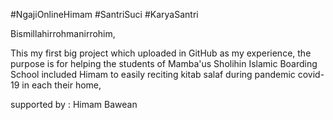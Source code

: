 #NgajiOnlineHimam #SantriSuci #KaryaSantri

Bismillahirrohmanirrohim,

This my first big project which uploaded in GitHub as my experience,
the purpose is for helping the students of Mamba'us Sholihin Islamic Boarding School included Himam to easily reciting kitab salaf during pandemic covid-19 in each their home,

supported by : Himam Bawean
